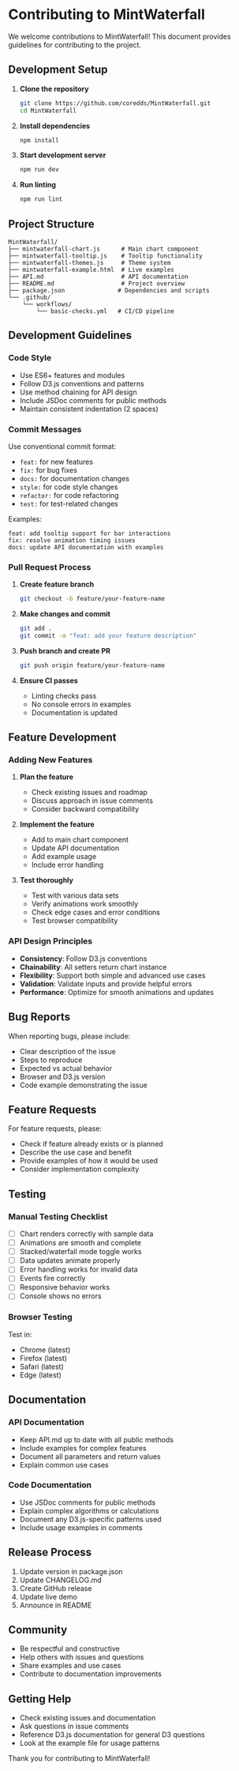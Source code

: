 # Contributing to MintWaterfall

We welcome contributions to MintWaterfall! This document provides guidelines for contributing to the project.

## Development Setup

1. **Clone the repository**
   ```bash
   git clone https://github.com/coredds/MintWaterfall.git
   cd MintWaterfall
   ```

2. **Install dependencies**
   ```bash
   npm install
   ```

3. **Start development server**
   ```bash
   npm run dev
   ```

4. **Run linting**
   ```bash
   npm run lint
   ```

## Project Structure

```
MintWaterfall/
├── mintwaterfall-chart.js      # Main chart component
├── mintwaterfall-tooltip.js    # Tooltip functionality
├── mintwaterfall-themes.js     # Theme system
├── mintwaterfall-example.html  # Live examples
├── API.md                      # API documentation
├── README.md                   # Project overview
├── package.json               # Dependencies and scripts
└── .github/
    └── workflows/
        └── basic-checks.yml   # CI/CD pipeline
```

## Development Guidelines

### Code Style

- Use ES6+ features and modules
- Follow D3.js conventions and patterns
- Use method chaining for API design
- Include JSDoc comments for public methods
- Maintain consistent indentation (2 spaces)

### Commit Messages

Use conventional commit format:
- `feat:` for new features
- `fix:` for bug fixes
- `docs:` for documentation changes
- `style:` for code style changes
- `refactor:` for code refactoring
- `test:` for test-related changes

Examples:
```
feat: add tooltip support for bar interactions
fix: resolve animation timing issues
docs: update API documentation with examples
```

### Pull Request Process

1. **Create feature branch**
   ```bash
   git checkout -b feature/your-feature-name
   ```

2. **Make changes and commit**
   ```bash
   git add .
   git commit -m "feat: add your feature description"
   ```

3. **Push branch and create PR**
   ```bash
   git push origin feature/your-feature-name
   ```

4. **Ensure CI passes**
   - Linting checks pass
   - No console errors in examples
   - Documentation is updated

## Feature Development

### Adding New Features

1. **Plan the feature**
   - Check existing issues and roadmap
   - Discuss approach in issue comments
   - Consider backward compatibility

2. **Implement the feature**
   - Add to main chart component
   - Update API documentation
   - Add example usage
   - Include error handling

3. **Test thoroughly**
   - Test with various data sets
   - Verify animations work smoothly
   - Check edge cases and error conditions
   - Test browser compatibility

### API Design Principles

- **Consistency**: Follow D3.js conventions
- **Chainability**: All setters return chart instance
- **Flexibility**: Support both simple and advanced use cases
- **Validation**: Validate inputs and provide helpful errors
- **Performance**: Optimize for smooth animations and updates

## Bug Reports

When reporting bugs, please include:
- Clear description of the issue
- Steps to reproduce
- Expected vs actual behavior
- Browser and D3.js version
- Code example demonstrating the issue

## Feature Requests

For feature requests, please:
- Check if feature already exists or is planned
- Describe the use case and benefit
- Provide examples of how it would be used
- Consider implementation complexity

## Testing

### Manual Testing Checklist

- [ ] Chart renders correctly with sample data
- [ ] Animations are smooth and complete
- [ ] Stacked/waterfall mode toggle works
- [ ] Data updates animate properly
- [ ] Error handling works for invalid data
- [ ] Events fire correctly
- [ ] Responsive behavior works
- [ ] Console shows no errors

### Browser Testing

Test in:
- Chrome (latest)
- Firefox (latest)
- Safari (latest)
- Edge (latest)

## Documentation

### API Documentation

- Keep API.md up to date with all public methods
- Include examples for complex features
- Document all parameters and return values
- Explain common use cases

### Code Documentation

- Use JSDoc comments for public methods
- Explain complex algorithms or calculations
- Document any D3.js-specific patterns used
- Include usage examples in comments

## Release Process

1. Update version in package.json
2. Update CHANGELOG.md
3. Create GitHub release
4. Update live demo
5. Announce in README

## Community

- Be respectful and constructive
- Help others with issues and questions
- Share examples and use cases
- Contribute to documentation improvements

## Getting Help

- Check existing issues and documentation
- Ask questions in issue comments
- Reference D3.js documentation for general D3 questions
- Look at the example file for usage patterns

Thank you for contributing to MintWaterfall!
